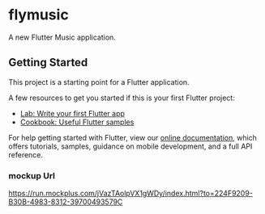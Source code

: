 # flymusic

A new Flutter Music application.

## Getting Started

This project is a starting point for a Flutter application.

A few resources to get you started if this is your first Flutter project:

- [Lab: Write your first Flutter app](https://flutter.dev/docs/get-started/codelab)
- [Cookbook: Useful Flutter samples](https://flutter.dev/docs/cookbook)

For help getting started with Flutter, view our
[online documentation](https://flutter.dev/docs), which offers tutorials,
samples, guidance on mobile development, and a full API reference.

### mockup Url
https://run.mockplus.com/jVazTAolpVX1gWDy/index.html?to=224F9209-B30B-4983-8312-39700493579C
